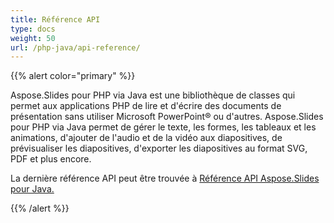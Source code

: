 ```yaml
---
title: Référence API
type: docs
weight: 50
url: /php-java/api-reference/
---
```


{{% alert color="primary" %}} 

Aspose.Slides pour PHP via Java est une bibliothèque de classes qui permet aux applications PHP de lire et d'écrire des documents de présentation sans utiliser Microsoft PowerPoint® ou d'autres. Aspose.Slides pour PHP via Java permet de gérer le texte, les formes, les tableaux et les animations, d'ajouter de l'audio et de la vidéo aux diapositives, de prévisualiser les diapositives, d'exporter les diapositives au format SVG, PDF et plus encore.

La dernière référence API peut être trouvée à [Référence API Aspose.Slides pour Java.](https://reference.aspose.com/slides/php-java/)

{{% /alert %}}